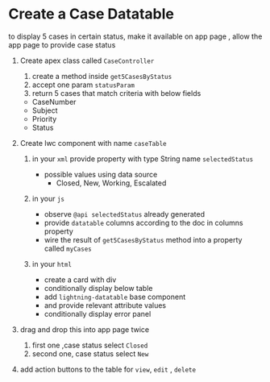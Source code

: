 # Create a Case Datatable

to display 5 cases in certain status, make it available on app page , allow the app page to provide case status

1. Create apex class called `CaseController`

   1. create a method inside `get5CasesByStatus`
   2. accept one param `statusParam`
   3. return 5 cases that match criteria with below fields

   - CaseNumber
   - Subject
   - Priority
   - Status

2. Create lwc component with name `caseTable`

   1. in your `xml` provide property with type String name `selectedStatus`
      - possible values using data source
        - Closed, New, Working, Escalated
   2. in your `js`

      - observe `@api selectedStatus` already generated
      - provide `datatable` columns according to the doc in columns property
      - wire the result of `get5CasesByStatus` method into a property called `myCases`

   3. in your `html`
      - create a card with div
      - conditionally display below table
      - add `lightning-datatable` base component
      - and provide relevant attribute values
      - conditionally display error panel

3. drag and drop this into app page twice
   1. first one ,case status select `Closed`
   2. second one, case status select `New`

4. add action buttons to the table for `view`, `edit` , `delete` 